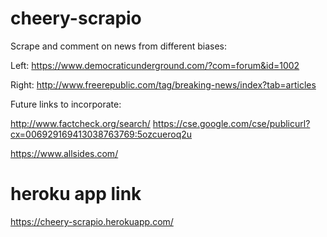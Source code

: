 # cheery-scrapio

Scrape and comment on news from different biases:

Left: https://www.democraticunderground.com/?com=forum&id=1002

Right: http://www.freerepublic.com/tag/breaking-news/index?tab=articles

Future links to incorporate:

http://www.factcheck.org/search/
https://cse.google.com/cse/publicurl?cx=006929169413038763769:5ozcueroq2u

https://www.allsides.com/


# heroku app link

https://cheery-scrapio.herokuapp.com/

